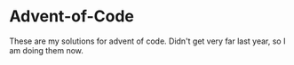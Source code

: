 # Advent-of-Code
These are my solutions for advent of code. Didn't get very far last year, so I am doing them now.
